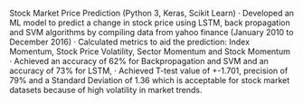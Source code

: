 Stock Market Price Prediction (Python 3, Keras, Scikit Learn)
·	Developed an ML model to predict a change in stock price using LSTM, back propagation and 
                 SVM algorithms by compiling data from yahoo finance (January 2010 to December 2016)
·	Calculated metrics to aid the prediction: Index Momentum, Stock Price Volatility, Sector Momentum and Stock Momentum
·	Achieved an accuracy of 62% for Backpropagation and SVM and an accuracy of 73% for LSTM, 
·	Achieved T-test value of +-1.701, precision of 79% and a Standard Deviation of 1.36 which is acceptable for stock
                  market datasets because of high volatility in market trends.
